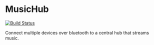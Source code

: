 MusicHub
========

[![Build Status](https://travis-ci.org/Jtfinlay/MusicHub.png)](https://travis-ci.org/Jtfinlay/MusicHub)

Connect multiple devices over bluetooth to a central hub that streams music.
